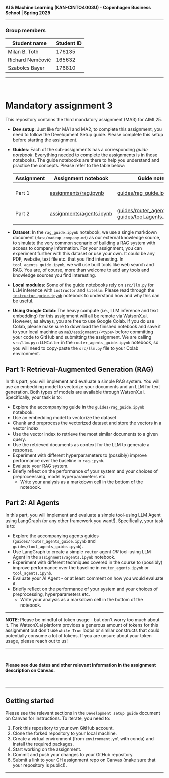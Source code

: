 **AI & Machine Learning (KAN-CINTO4003U) - Copenhagen Business School | Spring 2025**

***

### Group members
| Student name | Student ID |
| ---------------- | ------ |
| Milan B. Toth    | 176135 |
| Richard Nemčovič | 165632 |
| Szabolcs Bayer   | 176810 |

***

<br>

# Mandatory assignment 3

This repository contains the third mandatory assignment (MA3) for AIML25.  

* **Dev setup**: Just like for MA1 and MA2, to complete this assignment, you need to follow the Development Setup guide. Please complete this setup before starting the assignment.

* **Guides**: Each of the sub-assignments has a corresponding *guide notebook*. Everything needed to complete the assignments is in those notebooks. The guide notebooks are there to help you understand and practice the concepts. Please refer to the table below:

    | Assignment | Assignment notebook | Guide notebook | Description |
    | --- | --- | --- | --- |
    | Part 1 | [assignments/rag.ipynb](assignments/rag.ipynb) | [guides/rag_guide.ipynb](guides/rag_guide.ipynb) | Retrieval-Augmented Generation |
    | Part 2 | [assignments/agents.ipynb](assignments/agents.ipynb)| [guides/router_agents_guide.ipynb](guides/agents_guide.ipynb)<br>[guides/tool_agents_guide.ipynb](guides/tool_agents_guide.ipynb) | Agentic LLM Systems |

* **Dataset**: In the `rag_guide.ipynb` notebook, we use a single markdown document (`data/madeup_company.md`) as our external knowledge source, to simulate the very common scenario of building a RAG system with access to company information. For your assignment, you can experiment further with this dataset or use your own. It could be any PDF, website, text file etc. that you find interesting. In `tool_agents_guide.ipynb`, we will use built tools like web search and RAG. You are, of course, more than welcome to add any tools and knowledge sources you find interesting.

* **Local modules**:
Some of the guide notebooks rely on `src/llm.py` for LLM inference with `instructor` and `litellm`. Please read through the [`instructor_guide.ipynb`](guides/instructor_guide.ipynb) notebook to understand how and why this can be useful. 

* **Using Google Colab**: The heavy compute (i.e., LLM inference and text embedding) for this assignment will all be remote via WatsonX.ai. However, as always, you are free to use Google Colab. If you do use Colab, please make sure to download the finished notebook and save it to your local machine as `ma3/assignments/<type>` before committing your code to GitHub and submitting the assignment. We are calling `src/llm.py::LLMCaller` in the `router_agents_guide.ipynb` notebook, so you will need to copy-paste the `src/llm.py` file to your Colab environment.

## Part 1: Retrieval-Augmented Generation (RAG)
In this part, you will implement and evaluate a simple RAG system. You will use an embedding model to vectorize your documents and an LLM for text generation. Both types of models are available through WatsonX.ai. Specifically, your task is to:

- Explore the accompanying guide in the `guides/rag_guide.ipynb` notebook.
- Use an embedding model to vectorize the dataset
- Chunk and preprocess the vectorized dataset and store the vectors in a vector index
- Use the vector index to retrieve the most similar documents to a given query.
- Use the retrieved documents as context for the LLM to generate a response.
- Experiment with different hyperparameters to (possibly) improve performance over the baseline in `rag.ipynb`.
- Evaluate your RAG system.
- Briefly reflect on the performance of your system and your choices of preproceessing, model hyperparameters etc.
    - Write your analysis as a markdown cell in the bottom of the notebook.

## Part 2: AI Agents
In this part, you will implement and evaluate a simple tool-using LLM Agent using LangGraph (or any other framework you want!). Specifically, your task is to:

- Explore the accompanying agents guides (`guides/router_agents_guide.ipynb` and `guides/tool_agents_guide.ipynb`).
- Use LangGraph to create a simple `router` agent *OR* tool-using LLM Agent in the `assignments/agents.ipynb` notebook.
- Experiment with different techniques covered in the course to (possibly) improve performance over the baseline in `router_agents.ipynb` or `tool_agents.ipynb`.
- Evaluate your AI Agent - or at least comment on how you would evaluate it.
- Briefly reflect on the performance of your system and your choices of preprocessing, hyperparameters etc.
    - Write your analysis as a markdown cell in the bottom of the notebook.

***

**NOTE**: Please be mindful of token usage - but don't worry too much about it. The WatsonX.ai platform provides a generous amount of tokens for this assignment but don't use `while True` loops or similar constructs that could potentially consume a lot of tokens. If you are unsure about your token usage, please reach out to us!
***

<br>

**Please see due dates and other relevant information in the assignment description on Canvas.**

<br>

***

## Getting started
Please see the relevant sections in the `Development setup guide` document on Canvas for instructions. To iterate, you need to:

1. Fork this repository to your own GitHub account.
2. Clone the forked repository to your local machine.
3. Create a virtual environment (from `environment.yml` with conda) and install the required packages.
4. Start working on the assignment.
5. Commit and push your changes to your GitHub repository.
6. Submit a link to your GH assignment repo on Canvas (make sure that your repository is public!).

___